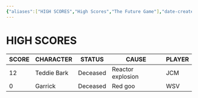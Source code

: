 ```yaml
---
{"aliases":["HIGH SCORES","High Scores","The Future Game"],"date-created":"2023-04-14T00:04","date-modified":"2024-01-09T07:30","dg-publish":true,"tags":["mosh","tfg"],"title":"HIGH SCORES","up":[["mothership"]],"permalink":"/archive/mosh/tfg/","dgPassFrontmatter":true,"updated":"2024-01-09T07:30"}
---
```



# HIGH SCORES

| SCORE | CHARACTER   | STATUS   | CAUSE             | PLAYER |
| ----- | ----------- | -------- | ----------------- | ------ |
| 12    | Teddie Bark | Deceased | Reactor explosion | JCM    |
| 0     | Garrick     | Deceased | Red goo           | WSV       |

